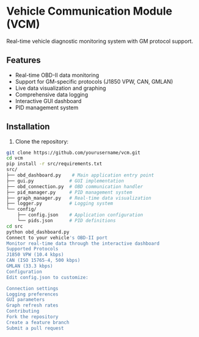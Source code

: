 # Vehicle Communication Module (VCM)

Real-time vehicle diagnostic monitoring system with GM protocol support.

## Features

- Real-time OBD-II data monitoring
- Support for GM-specific protocols (J1850 VPW, CAN, GMLAN)
- Live data visualization and graphing
- Comprehensive data logging
- Interactive GUI dashboard
- PID management system

## Installation

1. Clone the repository:
```bash
git clone https://github.com/yourusername/vcm.git
cd vcm
pip install -r src/requirements.txt
src/
├── obd_dashboard.py    # Main application entry point
├── gui.py             # GUI implementation
├── obd_connection.py  # OBD communication handler
├── pid_manager.py     # PID management system
├── graph_manager.py   # Real-time data visualization
├── logger.py          # Logging system
└── config/
    ├── config.json    # Application configuration
    └── pids.json      # PID definitions
cd src
python obd_dashboard.py
Connect to your vehicle's OBD-II port
Monitor real-time data through the interactive dashboard
Supported Protocols
J1850 VPW (10.4 kbps)
CAN (ISO 15765-4, 500 kbps)
GMLAN (33.3 kbps)
Configuration
Edit config.json to customize:

Connection settings
Logging preferences
GUI parameters
Graph refresh rates
Contributing
Fork the repository
Create a feature branch
Submit a pull request
